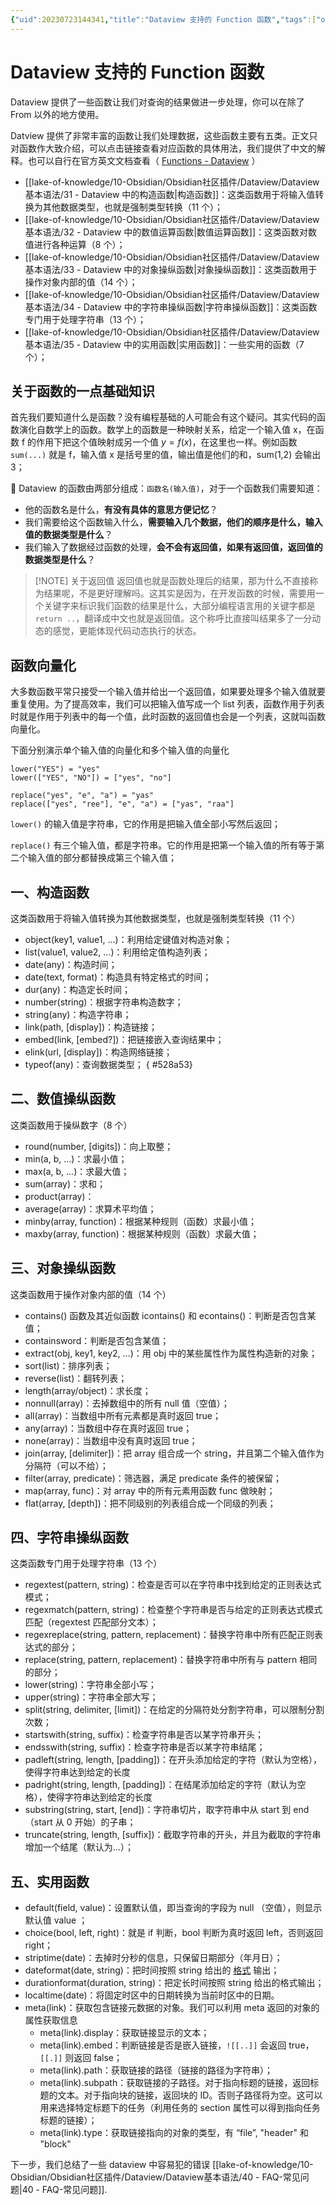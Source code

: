 ```yaml
---
{"uid":20230723144341,"title":"Dataview 支持的 Function 函数","tags":["obsidian","插件","dataview","语法","function"],"description":"基本语法学习指南，Function 函数","author":"Huajin,PKMer","type":"other","draft":false,"editable":false,"modified":20231002150451,"dg-publish":true,"permalink":"/lake-of-knowledge/10-obsidian/obsidian/dataview/dataview/30-function/","dgPassFrontmatter":true}
---
```



# Dataview 支持的 Function 函数

Dataview 提供了一些函数让我们对查询的结果做进一步处理，你可以在除了 From 以外的地方使用。

Datview 提供了非常丰富的函数让我们处理数据，这些函数主要有五类。正文只对函数作大致介绍，可以点击链接查看对应函数的具体用法，我们提供了中文的解释。也可以自行在官方英文文档查看（ [Functions - Dataview](https://blacksmithgu.github.io/obsidian-dataview/reference/functions/#utility-functions) ）

- [[lake-of-knowledge/10-Obsidian/Obsidian社区插件/Dataview/Dataview基本语法/31 - Dataview 中的构造函数\|构造函数]]：这类函数用于将输入值转换为其他数据类型，也就是强制类型转换（11 个）；
- [[lake-of-knowledge/10-Obsidian/Obsidian社区插件/Dataview/Dataview基本语法/32 - Dataview 中的数值运算函数\|数值运算函数]]：这类函数对数值进行各种运算（8 个）；
- [[lake-of-knowledge/10-Obsidian/Obsidian社区插件/Dataview/Dataview基本语法/33 - Dataview 中的对象操纵函数\|对象操纵函数]]：这类函数用于操作对象内部的值（14 个）；
- [[lake-of-knowledge/10-Obsidian/Obsidian社区插件/Dataview/Dataview基本语法/34 - Dataview 中的字符串操纵函数\|字符串操纵函数]]：这类函数专门用于处理字符串（13 个）；
- [[lake-of-knowledge/10-Obsidian/Obsidian社区插件/Dataview/Dataview基本语法/35 - Dataview 中的实用函数\|实用函数]]：一些实用的函数（7 个）；

## 关于函数的一点基础知识

首先我们要知道什么是函数？没有编程基础的人可能会有这个疑问。其实代码的函数演化自数学上的函数。数学上的函数是一种映射关系，给定一个输入值 x，在函数 f 的作用下把这个值映射成另一个值 $y=f(x)$，在这里也一样。例如函数 `sum(...)` 就是 f，输入值 x 是括号里的值，输出值是他们的和，sum(1,2) 会输出 3；

📌 Dataview 的函数由两部分组成：`函数名(输入值)`，对于一个函数我们需要知道：

- 他的函数名是什么，**有没有具体的意思方便记忆**？
- 我们需要给这个函数输入什么，**需要输入几个数据，他们的顺序是什么，输入值的数据类型是什么**？
- 我们输入了数据经过函数的处理，**会不会有返回值，如果有返回值，返回值的数据类型是什么**？

> [!NOTE] 关于返回值
> 返回值也就是函数处理后的结果，那为什么不直接称为结果呢，不是更好理解吗。这其实是因为，在开发函数的时候，需要用一个关键字来标识我们函数的结果是什么，大部分编程语言用的关键字都是 `return ..`，翻译成中文也就是返回值。这个称呼比直接叫结果多了一分动态的感觉，更能体现代码动态执行的状态。

## 函数向量化

大多数函数平常只接受一个输入值并给出一个返回值，如果要处理多个输入值就要重复使用。为了提高效率，我们可以把输入值写成一个 list 列表，函数作用于列表时就是作用于列表中的每一个值，此时函数的返回值也会是一个列表，这就叫函数向量化。

下面分别演示单个输入值的向量化和多个输入值的向量化

```
lower("YES") = "yes"
lower(["YES", "NO"]) = ["yes", "no"]

replace("yes", "e", "a") = "yas" 
replace(["yes", "ree"], "e", "a") = ["yas", "raa"]
```

`lower()` 的输入值是字符串，它的作用是把输入值全部小写然后返回；

`replace()` 有三个输入值，都是字符串。它的作用是把第一个输入值的所有等于第二个输入值的部分都替换成第三个输入值；

## 一、构造函数

这类函数用于将输入值转换为其他数据类型，也就是强制类型转换（11 个）

- object(key1, value1, ...)：利用给定键值对构造对象；
- list(value1, value2, ...)：利用给定值构造列表；
- date(any)：构造时间；
- date(text, format)：构造具有特定格式的时间；
- dur(any)：构造定长时间；
- number(string)：根据字符串构造数字；
- string(any)：构造字符串；
- link(path, [display])：构造链接；
- embed(link, [embed?])：把链接嵌入查询结果中；
- elink(url, [display])：构造网络链接；
- typeof(any)：查询数据类型；
{ #528a53}


## 二、数值操纵函数

这类函数用于操纵数字（8 个）

- round(number, [digits])：向上取整；
- min(a, b, ...)：求最小值；
- max(a, b, ...)：求最大值；
- sum(array)：求和；
- product(array)：
- average(array)：求算术平均值；
- minby(array, function)：根据某种规则（函数）求最小值；
- maxby(array, function)：根据某种规则（函数）求最大值；

## 三、对象操纵函数

这类函数用于操作对象内部的值（14 个）

- contains() 函数及其近似函数 icontains() 和 econtains()：判断是否包含某值；
- containsword：判断是否包含某值；
- extract(obj, key1, key2, ...)：用 obj 中的某些属性作为属性构造新的对象；
- sort(list)：排序列表；
- reverse(list)：翻转列表；
- length(array/object)：求长度；
- nonnull(array)：去掉数组中的所有 null 值（空值）；
- all(array)：当数组中所有元素都是真时返回 true；
- any(array)：当数组中存在真时返回 true；
- none(array)：当数组中没有真时返回 true；
- join(array, [delimiter])：把 array 组合成一个 string，并且第二个输入值作为分隔符（可以不给）；
- filter(array, predicate)：筛选器，满足 predicate 条件的被保留；
- map(array, func)：对 array 中的所有元素用函数 func 做映射；
- flat(array, [depth])：把不同级别的列表组合成一个同级的列表；

## 四、字符串操纵函数

这类函数专门用于处理字符串（13 个）

- regextest(pattern, string)：检查是否可以在字符串中找到给定的正则表达式模式；
- regexmatch(pattern, string)：检查整个字符串是否与给定的正则表达式模式匹配（regextest 匹配部分文本）；
- regexreplace(string, pattern, replacement)：替换字符串中所有匹配正则表达式的部分；
- replace(string, pattern, replacement)：替换字符串中所有与 pattern 相同的部分；
- lower(string)：字符串全部小写；
- upper(string)：字符串全部大写；
- split(string, delimiter, [limit])：在给定的分隔符处分割字符串，可以限制分割次数；
- startswith(string, suffix)：检查字符串是否以某字符串开头；
- endsswith(string, suffix)：检查字符串是否以某字符串结尾；
- padleft(string, length, [padding])：在开头添加给定的字符（默认为空格），使得字符串达到给定的长度
- padright(string, length, [padding])：在结尾添加给定的字符（默认为空格），使得字符串达到给定的长度
- substring(string, start, [end])：字符串切片，取字符串中从 start 到 end（start 从 0 开始）的子串；
- truncate(string, length, [suffix])：截取字符串的开头，并且为截取的字符串增加一个结尾（默认为...）；

## 五、实用函数

- default(field, value)：设置默认值，即当查询的字段为 null （空值），则显示默认值 value ；
- choice(bool, left, right)：就是 if 判断，bool 判断为真时返回 left，否则返回 right；
- striptime(date)：去掉时分秒的信息，只保留日期部分（年月日）；
- dateformat(date, string)：把时间按照 string 给出的 [格式](https://momentjs.com/docs/#/displaying/format/) 输出；
- durationformat(duration, string)：把定长时间按照 string 给出的格式输出；
- localtime(date)：将固定时区中的日期转换为当前时区中的日期。
- meta(link)：获取包含链接元数据的对象。我们可以利用 meta 返回的对象的属性获取信息
	- meta(link).display：获取链接显示的文本；
	- meta(link).embed：判断链接是否是嵌入链接，`![[..]]` 会返回 true，`[[.]]` 则返回 false；
	- meta(link).path：获取链接的路径（链接的路径为字符串）；
	- meta(link).subpath：获取链接的子路径。对于指向标题的链接，返回标题的文本。对于指向块的链接，返回块的 ID。否则子路径将为空。这可以用来选择特定标题下的任务（利用任务的 section 属性可以得到指向任务标题的链接）；
	- meta(link).type：获取链接指向的对象的类型，有 “file”, "header" 和 "block"

下一步，我们总结了一些 dataview 中容易犯的错误 [[lake-of-knowledge/10-Obsidian/Obsidian社区插件/Dataview/Dataview基本语法/40 - FAQ-常见问题\|40 - FAQ-常见问题]].